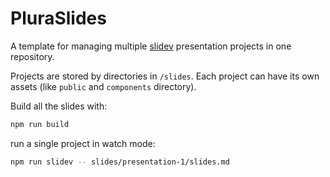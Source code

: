 # PluraSlides

A template for managing multiple [slidev](https://sli.dev) presentation projects in one repository.

Projects are stored by directories in `/slides`. Each project can have its own assets (like `public` and `components` directory).

Build all the slides with:

```sh
npm run build
```

run a single project in watch mode:

```sh
npm run slidev -- slides/presentation-1/slides.md
```
